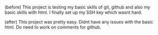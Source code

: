 (before) This project is testing my basic skills of git, github and also my basic skills with html. I finally set up my SSH key which wasnt hard.

(after) This project was pretty easy. Didnt have any issues with the basic html. Do need to work on comments for github.
